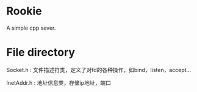 # Rookie
A simple cpp sever.

# File directory

Socket.h : 文件描述符类，定义了对fd的各种操作，如bind，listen，accept...

InetAddr.h : 地址信息类，存储ip地址，端口
